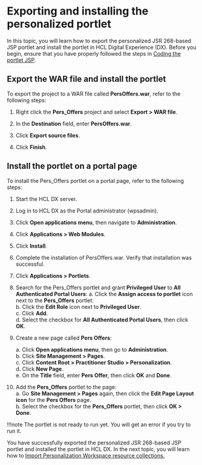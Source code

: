 # Exporting and installing the personalized portlet

In this topic, you will learn how to export the personalized JSR 268-based JSP portlet and install the portlet in HCL Digital Experience (DX). Before you begin, ensure that you have properly followed the steps in [Coding the portlet JSP](pzn_demo_finish_coding_portlet_jsp.md).

## Export the WAR file and install the portlet

To export the project to a WAR file called **PersOffers.war**, refer to the following steps:  

1. Right click the **Pers_Offers** project and select **Export > WAR file**.  

2. In the **Destination** field, enter **PersOffers.war**.  

3. Click **Export source files**.  

4. Click **Finish**.  

## Install the portlet on a portal page  

To install the Pers_Offers portlet on a portal page, refer to the following steps:  

1. Start the HCL DX server.  

2. Log in to HCL DX as the Portal administrator (wpsadmin).  

3. Click **Open applications menu**, then navigate to **Administration**.

4. Click **Applications > Web Modules**.

5. Click **Install**.  

6. Complete the installation of PersOffers.war. Verify that installation was successful.  

7. Click **Applications > Portlets**.  

8. Search for the Pers_Offers portlet and grant **Privileged User** to **All Authenticated Portal Users**:
    a. Click the **Assign access to portlet** icon next to the **Pers_Offers** portlet:  
    b. Click the **Edit Role** icon next to **Privileged User**.  
    c. Click **Add**.  
    d. Select the checkbox for **All Authenticated Portal Users**, then click **OK**.  

9. Create a new page called **Pers Offers**:  

    a. Click **Open applications menu**, then go to **Administration**.  
    b. Click **Site Management > Pages**.  
    c. Click **Content Root > Practitioner Studio > Personalization**.  
    d. Click **New Page**.  
    e. On the **Title** field, enter **Pers Offer**, then click **OK** and **Done**.  

10. Add the **Pers_Offers** portlet to the page:  
    a. Go **Site Management > Pages** again, then click the **Edit Page Layout icon** for the **Pers Offers** page.  
    b. Select the checkbox for the **Pers_Offers** portlet, then click **OK > Done**.  

!!!note
    The portlet is not ready to run yet. You will get an error if you try to run it.  
  
You have successfully exported the personalized JSR 268-based JSP portlet and installed the portlet in HCL DX. In the next topic, you will learn how to [Import Personalization Workspace resource collections.](./pzn_demo_import_resource_collections.md)
